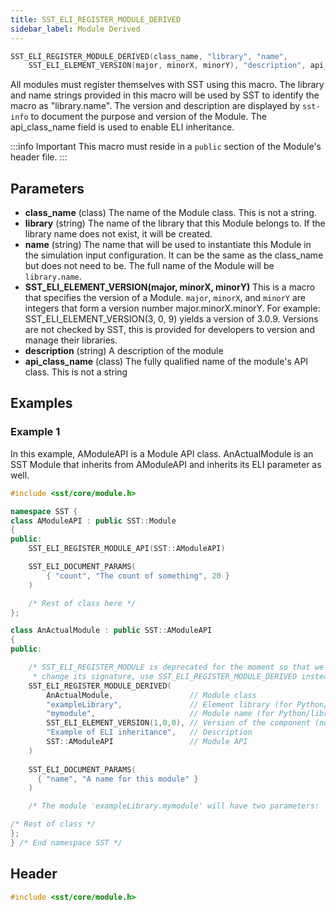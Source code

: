 ```yaml
---
title: SST_ELI_REGISTER_MODULE_DERIVED
sidebar_label: Module Derived
---
```


```cpp
SST_ELI_REGISTER_MODULE_DERIVED(class_name, "library", "name", 
    SST_ELI_ELEMENT_VERSION(major, minorX, minorY), "description", api_class_name)
```

All modules must register themselves with SST using this macro. The library and name strings provided in this macro will be used by SST to identify the macro as "library.name". The version and description are displayed by `sst-info` to document the purpose and version of the Module. The api_class_name field is used to enable ELI inheritance.

:::info Important
This macro must reside in a `public` section of the Module's header file.
:::


## Parameters

* **class_name** (class) The name of the Module class. This is not a string.
* **library** (string) The name of the library that this Module belongs to. If the library name does not exist, it will be created.
* **name** (string) The name that will be used to instantiate this Module in the simulation input configuration. It can be the same as the class_name but does not need to be. The full name of the Module will be `library.name`.
* **SST_ELI_ELEMENT_VERSION(major, minorX, minorY)** This is a macro that specifies the version of a Module. `major`, `minorX`, and `minorY` are integers that form a version number major.minorX.minorY. For example: SST_ELI_ELEMENT_VERSION(3, 0, 9) yields a version of 3.0.9. Versions are not checked by SST, this is provided for developers to version and manage their libraries.
* **description** (string) A description of the module
* **api_class_name** (class) The fully qualified name of the module's API class. This is not a string

## Examples

### Example 1
In this example, AModuleAPI is a Module API class. AnActualModule is an SST Module that inherits from AModuleAPI and inherits its ELI parameter as well.

```cpp
#include <sst/core/module.h>

namespace SST {
class AModuleAPI : public SST::Module
{
public:
    SST_ELI_REGISTER_MODULE_API(SST::AModuleAPI)

    SST_ELI_DOCUMENT_PARAMS(
        { "count", "The count of something", 20 }
    )

    /* Rest of class here */
};

class AnActualModule : public SST::AModuleAPI
{
public:

    /* SST_ELI_REGISTER_MODULE is deprecated for the moment so that we can 
     * change its signature, use SST_ELI_REGISTER_MODULE_DERIVED instead */
    SST_ELI_REGISTER_MODULE_DERIVED(
        AnActualModule,                 // Module class
        "exampleLibrary",               // Element library (for Python/library lookup)
        "mymodule",                     // Module name (for Python/library lookup)
        SST_ELI_ELEMENT_VERSION(1,0,0), // Version of the component (not related to SST version)
        "Example of ELI inheritance",   // Description
        SST::AModuleAPI                 // Module API
    )
    
    SST_ELI_DOCUMENT_PARAMS(
      { "name", "A name for this module" }
    )

    /* The module 'exampleLibrary.mymodule' will have two parameters: 'count' and 'name' */

/* Rest of class */
};
} /* End namespace SST */
```


## Header
```cpp
#include <sst/core/module.h>
```

